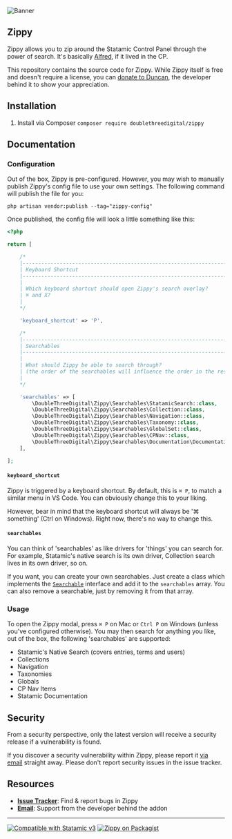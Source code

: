 ![Banner](https://raw.githubusercontent.com/doublethreedigital/zippy/main/banner.png)

## Zippy

Zippy allows you to zip around the Statamic Control Panel through the power of search. It's basically [Alfred](https://www.alfredapp.com/), if it lived in the CP.

This repository contains the source code for Zippy. While Zippy itself is free and doesn't require a license, you can [donate to Duncan](https://duncanmcclean.com/donate), the developer behind it to show your appreciation.

## Installation

1. Install via Composer `composer require doublethreedigital/zippy`

## Documentation

### Configuration

Out of the box, Zippy is pre-configured. However, you may wish to manually publish Zippy's config file to use your own settings. The following command will publish the file for you:

```
php artisan vendor:publish --tag="zippy-config"
```

Once published, the config file will look a little something like this:

```php
<?php

return [

    /*
    |--------------------------------------------------------------------------
    | Keyboard Shortcut
    |--------------------------------------------------------------------------
    |
    | Which keyboard shortcut should open Zippy's search overlay?
    | ⌘ and X?
    |
    */

    'keyboard_shortcut' => 'P',

    /*
    |--------------------------------------------------------------------------
    | Searchables
    |--------------------------------------------------------------------------
    |
    | What should Zippy be able to search through?
    | (the order of the searchables will influence the order in the results)
    |
    */

    'searchables' => [
        \DoubleThreeDigital\Zippy\Searchables\StatamicSearch::class,
        \DoubleThreeDigital\Zippy\Searchables\Collection::class,
        \DoubleThreeDigital\Zippy\Searchables\Navigation::class,
        \DoubleThreeDigital\Zippy\Searchables\Taxonomy::class,
        \DoubleThreeDigital\Zippy\Searchables\GlobalSet::class,
        \DoubleThreeDigital\Zippy\Searchables\CPNav::class,
        \DoubleThreeDigital\Zippy\Searchables\Documentation\Documentation::class,
    ],

];
```

#### `keyboard_shortcut`

Zippy is triggered by a keyboard shortcut. By default, this is `⌘ P`, to match a similar menu in VS Code. You can obviously change this to your liking.

However, bear in mind that the keyboard shortcut will always be '⌘ something' (Ctrl on Windows). Right now, there's no way to change this.

#### `searchables`

You can think of 'searchables' as like drivers for 'things' you can search for. For example, Statamic's native search is its own driver, Collection search lives in its own driver, so on.

If you want, you can create your own searchables. Just create a class which implements the [`Searchable`](https://github.com/doublethreedigital/zippy/blob/main/src/Contracts/Searchable.php) interface and add it to the `searchables` array. You can also remove a searchable, just by removing it from that array.

### Usage

To open the Zippy modal, press `⌘ P` on Mac or `Ctrl P` on Windows (unless you've configured otherwise). You may then search for anything you like, out of the box, the following 'searchables' are supported:

* Statamic's Native Search (covers entries, terms and users)
* Collections
* Navigation
* Taxonomies
* Globals
* CP Nav Items
* Statamic Documentation

## Security

From a security perspective, only the latest version will receive a security release if a vulnerability is found.

If you discover a security vulnerability within Zippy, please report it [via email](mailto:duncan@doublethree.digital) straight away. Please don't report security issues in the issue tracker.

## Resources

* [**Issue Tracker**](https://github.com/doublethreedigital/zippy/issues): Find & report bugs in Zippy
* [**Email**](mailto:duncan@doublethree.digital): Support from the developer behind the addon

---

<p>
<a href="https://statamic.com"><img src="https://img.shields.io/badge/Statamic-3.0+-FF269E?style=for-the-badge" alt="Compatible with Statamic v3"></a>
<a href="https://packagist.org/packages/doublethreedigital/zippy/stats"><img src="https://img.shields.io/packagist/v/doublethreedigital/zippy?style=for-the-badge" alt="Zippy on Packagist"></a>
</p>
